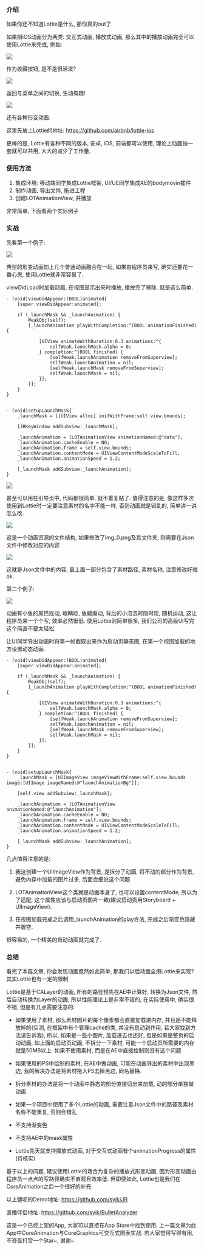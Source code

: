 ### 介绍

如果你还不知道Lottie是什么, 那你真的out了.

如果把iOS动画分为两类: 交互式动画, 播放式动画, 那么其中的播放动画完全可以使用Lottie来完成, 例如: 

![](http://osnabh9h1.bkt.clouddn.com/17-9-18/78890536.jpg)

作为收藏按钮, 是不是很活泼?

![](http://osnabh9h1.bkt.clouddn.com/17-9-18/76115417.jpg)

返回与菜单之间的切换, 生动有趣!

![](http://osnabh9h1.bkt.clouddn.com/17-9-18/19387182.jpg)

还有各种形变动画.

这里先放上Lottie的地址: https://github.com/airbnb/lottie-ios

更棒的是, Lottie有各种不同的版本, 安卓, iOS, 前端都可以使用, 理论上动画做一套就可以共用, 大大的减少了工作量.

### 使用方法

1. 集成环境: 移动端同学集成Lottie框架, UI/UE同学集成AE的bodymovin插件
2. 制作动画, 导出文件, 拖进工程
3. 创建LOTAnimationView, 并播放

非常简单, 下面看两个实际例子

### 实战

先看第一个例子: 

![](http://osnabh9h1.bkt.clouddn.com/17-9-18/26735833.jpg)

典型的形变动画加上几个普通动画融合在一起, 如果由程序员来写, 确实还要花一番心思, 使用Lottie就非常容易了.

viewDidLoad时加载动画, 在视图显示出来时播放, 播放完了移除. 就是这么简单.
```
- (void)viewDidAppear:(BOOL)animated{
    [super viewDidAppear:animated];
    
    if (_launchMask && _launchAnimation) {
        WeakObj(self);
        [_launchAnimation playWithCompletion:^(BOOL animationFinished) {
            
            [UIView animateWithDuration:0.3 animations:^{
                selfWeak.launchMask.alpha = 0;
            } completion:^(BOOL finished) {
                [selfWeak.launchAnimation removeFromSuperview];
                selfWeak.launchAnimation = nil;
                [selfWeak.launchMask removeFromSuperview];
                selfWeak.launchMask = nil;
            }];
        }];
    }
}


- (void)setupLaunchMask{
    _launchMask = [[UIView alloc] initWithFrame:self.view.bounds];
    
    [JRKeyWindow addSubview:_launchMask];
    
    _launchAnimation = [LOTAnimationView animationNamed:@"data"];
    _launchAnimation.cacheEnable = NO;
    _launchAnimation.frame = self.view.bounds;
    _launchAnimation.contentMode = UIViewContentModeScaleToFill;
    _launchAnimation.animationSpeed = 1.2;
    
    [_launchMask addSubview:_launchAnimation];
}
```

![](http://osnabh9h1.bkt.clouddn.com/17-9-18/55932153.jpg)

甚至可以用在引导页中, 代码都很简单, 就不重复贴了. 值得注意的是, 像这样多次使用到Lottie时一定要注意素材的名字不能一样, 否则动画就是错乱的, 简单讲一讲怎么改.

![](http://osnabh9h1.bkt.clouddn.com/17-9-18/70580977.jpg)

这是一个动画资源的文件结构, 如果修改了img_0.png及其文件夹, 则需要在Json文件中修改对应的内容

![](http://osnabh9h1.bkt.clouddn.com/17-9-18/75913874.jpg)

这就是Json文件中的内容, 最上面一部分包含了素材路径, 素材名称, 注意修改好就ok.

第二个例子:

![](http://osnabh9h1.bkt.clouddn.com/17-9-18/60398099.jpg)

动画有小鱼的尾巴摇动, 眼睛眨, 鱼鳍煽动, 背后的小泡泡时隐时现, 随机运动, 这让程序员来一个个写, 效率必然很低. 使用Lottie则简单很多, 我们公司的高级UI写完这个简直不要太轻松.

让UI同学导出动画时将第一帧截取出来作为启动页静态图, 在第一个视图加载的地方设置动态动画.

```
- (void)viewDidAppear:(BOOL)animated{
    [super viewDidAppear:animated];
    
    if (_launchMask && _launchAnimation) {
        WeakObj(self);
        [_launchAnimation playWithCompletion:^(BOOL animationFinished) {
            
            [UIView animateWithDuration:0.3 animations:^{
                selfWeak.launchMask.alpha = 0;
            } completion:^(BOOL finished) {
                [selfWeak.launchAnimation removeFromSuperview];
                selfWeak.launchAnimation = nil;
                [selfWeak.launchMask removeFromSuperview];
                selfWeak.launchMask = nil;
            }];
        }];
    }
}


- (void)setupLaunchMask{
    _launchMask = [UIImageView imageViewWithFrame:self.view.bounds image:[UIImage imageNamed:@"launchAnimationBg"]];
    
    [self.view addSubview:_launchMask];
    
    _launchAnimation = [LOTAnimationView animationNamed:@"launchAnimation"];
    _launchAnimation.cacheEnable = NO;
    _launchAnimation.frame = self.view.bounds;
    _launchAnimation.contentMode = UIViewContentModeScaleToFill;
    _launchAnimation.animationSpeed = 1.2;
    
    [_launchMask addSubview:_launchAnimation];
}
```
几点值得注意的是:

1. 我这创建一个UIImageView作为背景, 是拆分了动画, 将不动的部分作为背景, 避免内存中加载的图片过多, 后面会细说这个问题.

2. LOTAnimationView这个类就是动画本身了, 也可以设置contentMode, 所以为了适配, 这个属性应该与启动页图片一致(建议启动页用Storyboard + UIImageView).

3. 在视图加载完成之后调用_launchAnimation的play方法, 完成之后渐变色隐藏并置空.

很容易的, 一个精美的启动动画就完成了.


### 总结

看完了本篇文章, 你会发现动画竟然如此简单, 那我们以后动画全用Lottie来实现? 其实Lottie也有一定的限制

Lottie是基于CALayer的动画, 所有的路径预先在AE中计算好, 转换为Json文件, 然后自动转换为Layer的动画, 所以性能理论上是非常不错的, 在实际使用中, 确实很不错, 但是有几点需要注意的:

* 如果使用了素材, 那么素材图片的每个像素都会直接加载进内存, 并且是不能释放掉的(实测, 在框架中有个管理cache的类, 并没有启动到作用, 若大家找到方法请告诉我), 所以, 如果是一些小图片, 加载进去也还好, 但是如果是整页的启动动画, 如上面的启动页动画, 不拆分一下素材, 可能一个启动页所需要的内存就是50MB以上. 如果不使用素材, 而是在AE中直接绘制则没有这个问题.

* 如果使用的PS中绘制的素材, 在AE中做动画, 可能在动画导出的素材中出现黑边, 我的解决办法是将素材拖入PS去掉黑边, 同名替换.

* 拆分素材的办法是将一个动画中静态的部分直接切出来加载, 动的部分单独做动画

* 如果一个项目中使用了多个Lottie的动画, 需要注意Json文件中的路径及素材名称不能重复, 否则会错乱

* 不支持渐变色

* 不支持AE中的mask属性

* Lottie先天就支持播放式动画, 对于交互式动画有个animationProgress的属性(待核实)

基于以上的问题, 建议使用Lottie的场合为复杂的播放式形变动画, 因为形变动画由程序员一点点的写路径确实不直观且效率低. 但即便如此, Lottie也是我们在CoreAnimation之后一个很好的补充.

以上健呗的Demo地址: https://github.com/syik/JR

直播伴侣地址: https://github.com/syik/BulletAnalyzer

这是一个已经上架的App, 大家可以直接在App Store中找到使用.  上一篇文章为此App中CoreAnimation与CoreGraphics可交互式图表实战.
若大家觉得写得有用, 不吝啬打赏一个Star~, 谢谢~
